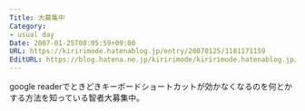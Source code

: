 ```yaml
---
Title: 大募集中
Category:
- usual day
Date: 2007-01-25T08:05:59+09:00
URL: https://kiririmode.hatenablog.jp/entry/20070125/1181171159
EditURL: https://blog.hatena.ne.jp/kiririmode/kiririmode.hatenablog.jp/atom/entry/8454420450078217664
---
```


google readerでときどきキーボードショートカットが効かなくなるのを何とかする方法を知っている智者大募集中。 
